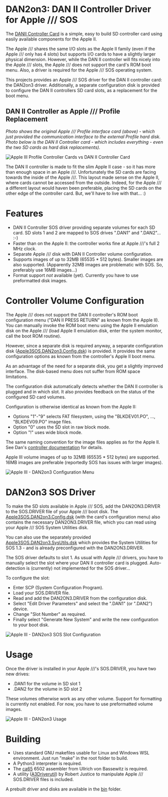 # DAN2on3: DAN II Controller Driver for Apple /// SOS

The [DANII Controller Card](https://github.com/profdc9/Apple2Card) is a simple, easy to build SD controller card using easily available components for the Apple II.

The Apple /// shares the same I/O slots as the Apple II family (even if the Apple /// only has 4 slots) but supports I/O cards to have a slightly larger physical dimension. However, while the DAN II controller will fits nicely into the Apple /// slots, the Apple /// does not support the card's ROM boot menu. Also, a driver is required for the Apple /// SOS operating system.

This projects provides an Apple /// SOS driver for the DAN II controller card: the DAN2on3 driver.
Additionally, a separate configuration disk is provided to configure the DAN II controllers SD card slots, as a replacement for the boot menu.

## DAN II Controller as Apple /// Profile Replacement ##
_Photo shows the original Apple /// Profile interface card (above) - which just provided the communication interface to the external Profile hard disk._
_Photo below is the DAN II Controller card - which includes everything - even the two SD cards as hard disk replacements)._

![Apple III Profile Controller Cards vs DAN II Controller Card](/photos/DAN2vsPROFILE.jpg)

The DAN II controller is made to fit the slim Apple II case - so it has more than enough space in an Apple ///. Unfortunately the SD cards are facing towards the inside of the Apple ///. This layout made sense on the Apple II, where cards cannot be accessed from the outside. Indeed, for the Apple /// a different layout would haven been preferable, placing the SD cards on the other edge of the controller card. But, we'll have to live with that... :)

# Features
* DAN II Controller SOS driver providing separate volumes for each SD card. SD slots 1 and 2 are mapped to SOS drives ".DAN1" and ".DAN2"... :-)
* Faster than on the Apple II: the controller works fine at Apple ///'s full 2 MHz clock.
* Separate Apple /// disk with DAN II Controller volume configuration.
* Supports images of up to 32MB (65535 * 512 bytes). Smaller images are also supported. (Apparently 32MB images are problematic with SOS. So, preferably use 16MB images...)
* Format support *not* available (yet). Currently you have to use preformatted disk images.

# Controller Volume Configuration
The Apple /// does not support the DAN II controller's ROM boot configuration menu ("DAN II PRESS RETURN" as known from the Apple II). You can manually invoke the ROM boot menu using the Apple II emulation disk on the Apple /// (load Apple II emulation disk, enter the system monitor, call the boot ROM routine).

However, since a separate disk is required anyway, a separate configuration disk ([Apple3SOS.DAN2on3.Config.dsk](/bin/Apple3SOS.DAN2on3.Config.dsk)) is provided. It provides the same configuration options as known from the controller's Apple II boot menu.

As an advantage of the need for a separate disk, you get a slightly improved interface. The disk-based menu does not suffer from ROM space limitations.

The configuration disk automatically detects whether the DAN II controller is plugged and in which slot.
It also provides feedback on the status of the configured SD card volumes.

Configuration is otherwise identical as known from the Apple II:
* Options "1"-"9" selects FAT filesystem, using the "BLKDEV01.PO", ..., "BLKDEV09.PO" image files.
* Option "0" uses the SD slot in raw block mode.
* Option "!" uses wide block mode.

The same naming convention for the image files applies as for the Apple II. See Dan's [controller documentation](https://github.com/profdc9/Apple2Card) for details.

Apple III volume images of up to 32MB (65535 * 512 bytes) are supported. 16MB images are preferable (reportedly SOS has issues with larger images).

![Apple III - DAN2on3 Configuration Menu](/photos/DAN2on3_ConfigMenu.jpg)

# DAN2on3 SOS Driver
To make the SD slots available in Apple /// SOS, add the DAN2ON3.DRIVER to the SOS.DRIVER file of your Apple /// boot disk.
The [Apple3SOS.DAN2on3.Config.dsk](/bin/Apple3SOS.DAN2on3.Config.dsk) (with the card's configuration menu) also contains the necessary DAN2ON3.DRIVER file, which you can read using your Apple /// SOS System Utilities disk.

You can also use the separately provided [Apple3SOS.DAN2on3.SysUtils.dsk](/bin/Apple3SOS.DAN2on3.SysUtils.dsk) which provides the System Utilities for SOS 1.3 - and is already preconfigured with the DAN2ON3.DRIVER.

The SOS driver defaults to slot 1. As usual with Apple /// drivers, you have to manually select the slot where your DAN II controller card is plugged. Auto-detection is (currently) not implemented for the SOS driver...

To configure the slot:
* Enter SCP (System Configuration Program).
* Load your SOS.DRIVER file.
* Read and add the DAN2ON3.DRIVER from the configuration disk.
* Select "Edit Driver Parameters" and select the ".DAN1" (or ".DAN2") device.
* Change "Slot Number" as required.
* Finally select "Generate New System" and write the new configuration to your boot disk.

![Apple III - DAN2on3 SOS Slot Configuration](/photos/DAN2on3_SlotConfig2.jpg)

# Usage
Once the driver is installed in your Apple ///'s SOS.DRIVER, you have two new drives:
* .DAN1 for the volume in SD slot 1
* .DAN2 for the volume in SD slot 2

These volumes otherwise work as any other volume.
Support for formatting is currently not enabled. For now, you have to use preformatted volume images.

![Apple III - DAN2on3 Usage](/photos/DAN2on3_FilerList.jpg)

# Building
* Uses standard GNU makefiles usable for Linux and Windows WSL environment. Just run "make" in the root folder to build.
* A Python3 interpreter is required.
* The [ca65](https://github.com/cc65/cc65) 6502 assembler from  Ullrich von Bassewitz is required.
* A utility ([A3Driverutil](https://github.com/robjustice/a3driverutil)) by Robert Justice to manipulate Apple /// SOS.DRIVER files is included.

A prebuilt driver and disks are available in the [bin](/bin) folder.
